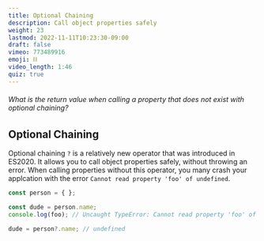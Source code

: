 ```yaml
---
title: Optional Chaining
description: Call object properties safely 
weight: 23
lastmod: 2022-11-11T10:23:30-09:00
draft: false
vimeo: 773489916
emoji: ⛓
video_length: 1:46
quiz: true
---
```


<quiz-modal options="undefined:null:error:0" answer="undefined" prize="4">
  <h6>What is the return value when calling a property that does not exist with optional chaining? </h6>
</quiz-modal>

## Optional Chaining

Optional chaining `?` is a relatively new operator that was introduced in ES2020. It allows you to call object properties safely, without throwing an error. When calling properties without this operator, you many crash your applcation with the error `Cannot read property 'foo' of undefined`. 

```js
const person = { };

const dude = person.name;
console.log(foo); // Uncaught TypeError: Cannot read property 'foo' of undefined

dude = person?.name; // undefined
```